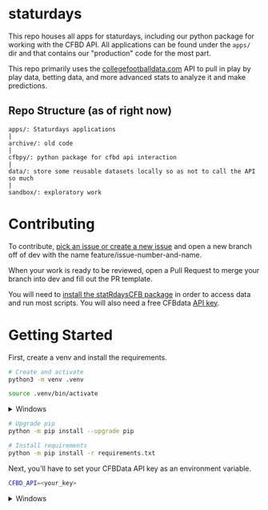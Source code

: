 # staturdays

This repo houses all apps for staturdays, including our python package for working with the CFBD API. All applications can be found under the `apps/` dir and that contains our "production" code for the most part.

This repo primarily uses the [collegefootballdata.com](www.collegefootballdata.com) API to pull in play by play data, betting data, and more advanced stats to analyze it and make predictions.

## Repo Structure (as of right now)
```
apps/: Staturdays applications
|
archive/: old code
|
cfbpy/: python package for cfbd api interaction
|
data/: store some reusable datasets locally so as not to call the API so much
|
sandbox/: exploratory work
```

# Contributing
To contribute, [pick an issue or create a new issue](https://github.com/kylebennison/staturdays/issues) and open a new branch off of dev with the name feature/issue-number-and-name.

When your work is ready to be reviewed, open a Pull Request to merge your branch into dev and fill out the PR template.

You will need to [install the statRdaysCFB package](https://github.com/kylebennison/statRdaysCFB) in order to access data and run most scripts. You will also need a free CFBdata [API key](https://collegefootballdata.com/key).

# Getting Started

First, create a venv and install the requirements.

```bash
# Create and activate
python3 -m venv .venv

source .venv/bin/activate
```

<details>
    <summary>Windows</summary>

    source .venv/Scripts/Activate
</details>

```bash
# Upgrade pip
python -m pip install --upgrade pip

# Install requirements
python -m pip install -r requirements.txt
```

Next, you'll have to set your CFBData API key as an environment variable.

```bash
CFBD_API=<your_key>
```

<details>
    <summary>Windows</summary>

    set CFBD_API=<your_key>
</details>
